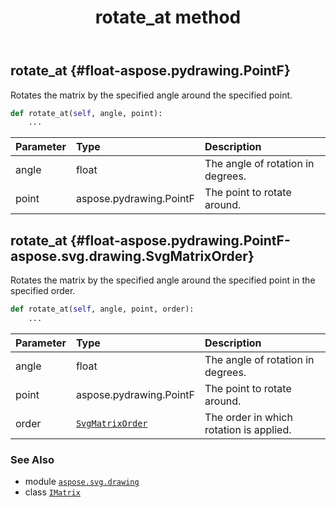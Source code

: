 ﻿---
title: rotate_at method
second_title: Aspose.SVG for Python via .NET API References
description: 
type: docs
weight: 80
url: /python-net/aspose.svg.drawing/imatrix/rotate_at/
is_root: false
---

## rotate_at {#float-aspose.pydrawing.PointF}

Rotates the matrix by the specified angle around the specified point.



```python
def rotate_at(self, angle, point):
    ...
```


| Parameter | Type | Description |
| :- | :- | :- |
| angle | float | The angle of rotation in degrees. |
| point | aspose.pydrawing.PointF | The point to rotate around. |


## rotate_at {#float-aspose.pydrawing.PointF-aspose.svg.drawing.SvgMatrixOrder}

Rotates the matrix by the specified angle around the specified point in the specified order.



```python
def rotate_at(self, angle, point, order):
    ...
```


| Parameter | Type | Description |
| :- | :- | :- |
| angle | float | The angle of rotation in degrees. |
| point | aspose.pydrawing.PointF | The point to rotate around. |
| order | [`SvgMatrixOrder`](/svg/python-net/aspose.svg.drawing/svgmatrixorder) | The order in which rotation is applied. |



### See Also
* module [`aspose.svg.drawing`](../../)
* class [`IMatrix`](/svg/python-net/aspose.svg.drawing/imatrix)
